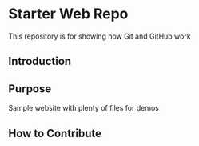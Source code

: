 # Starter Web Repo

This repository is for showing how Git and GitHub work

## Introduction

## Purpose

Sample website with plenty of files for demos

## How to Contribute 